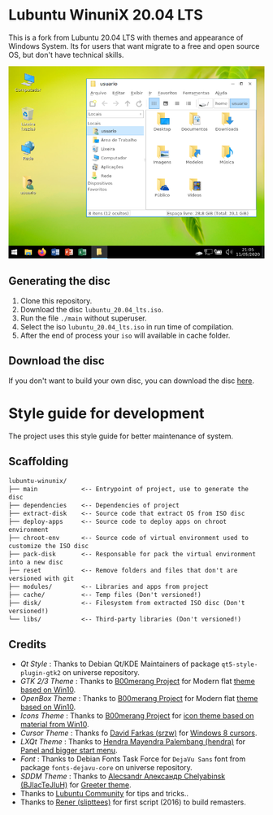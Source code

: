 # Lubuntu WinuniX 20.04 LTS

This is a fork from Lubuntu 20.04 LTS with themes and appearance of Windows System. Its for users that want migrate to a free and open source OS, but don't have technical skills.

![Wallpaper](screenshot.png)

## Generating the disc

1. Clone this repository.
2. Download the disc `lubuntu_20.04_lts.iso`.
3. Run the file `./main` without superuser.
4. Select the iso `lubuntu_20.04_lts.iso` in run time of compilation.
5. After the end of process your `iso` will available in cache folder.

## Download the disc

If you don't want to build your own disc, you can download the disc [here](#).

# Style guide for development

The project uses this style guide for better maintenance of system.

## Scaffolding

```
lubuntu-winunix/
├── main            <-- Entrypoint of project, use to generate the disc
├── dependencies    <-- Dependencies of project
├── extract-disk    <-- Source code that extract OS from ISO disc
├── deploy-apps     <-- Source code to deploy apps on chroot environment
├── chroot-env      <-- Source code of virtual environment used to customize the ISO disc
├── pack-disk       <-- Responsable for pack the virtual environment into a new disc
├── reset           <-- Remove folders and files that don't are versioned with git
├── modules/        <-- Libraries and apps from project
├── cache/          <-- Temp files (Don't versioned!)
├── disk/           <-- Filesystem from extracted ISO disc (Don't versioned!)
└── libs/           <-- Third-party libraries (Don't versioned!)
```

## Credits

- *Qt Style* : Thanks to Debian Qt/KDE Maintainers of package `qt5-style-plugin-gtk2` on universe repository.
- *GTK 2/3 Theme* : Thanks to [B00merang Project](https://b00merang.weebly.com/windows-10.html) for Modern flat [theme based on Win10](https://github.com/winunix/lubuntu-win10-theme).
- *OpenBox Theme* : Thanks to [B00merang Project](https://b00merang.weebly.com/windows-10.html) for Modern flat [theme based on Win10](https://github.com/winunix/lubuntu-win10-theme).
- *Icons Theme* : Thanks to [B00merang Project](https://b00merang.weebly.com/icons.html) for [icon theme based on material from Win10](https://github.com/winunix/lubuntu-win10-icon-theme).
- *Cursor Theme* : Thanks fo [David Farkas (srzw)](https://www.gnome-look.org/p/999870/) for [Windows 8 cursors](https://github.com/winunix/lubuntu-win8-cursor-theme).
- *LXQt Theme* : Thanks to [Hendra Mayendra Palembang (hendra)](https://www.pling.com/p/1319223/) for [Panel and bigger start menu](https://github.com/winunix/lubuntu-win10-qt-theme).
- *Font* : Thanks to Debian Fonts Task Force for `DejaVu Sans` font from package `fonts-dejavu-core` on universe repository.
- *SDDM Theme* : Thanks to [Alecsandr Александр  Chelyabinsk (BJIacTeJIuH)](https://store.kde.org/p/1250769/) for [Greeter theme](https://github.com/winunix/sddm-theme-win10).
- Thanks to [Lubuntu Community](https://discourse.lubuntu.me/) for tips and tricks..
- Thanks to [Rener (slipttees)](https://github.com/slipttee) for first script (2016) to build remasters.